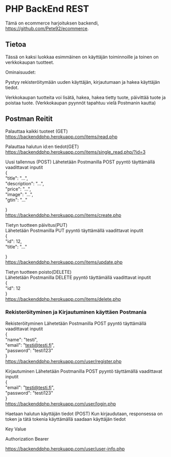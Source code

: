 # PHP BackEnd REST

Tämä on ecommerce harjoituksen backendi, https://github.com/Pete92/ecommerce.

## Tietoa

Tässä on kaksi luokkaa esimmäinen on käyttäjän toiminnoille ja toinen on verkkokaupan tuotteet.

Ominaisuudet:

Pystyy rekisteröitymään uuden käyttäjän, kirjautumaan ja hakea käyttäjän tiedot.

Verkkokaupan tuotteita voi lisätä, hakea, hakea tietty tuote, päivittää tuote ja poistaa tuote. (Verkkokaupan pyynnöt tapahtuu vielä Postmanin kautta)

## Postman Reitit

Palauttaa kaikki tuoteet (GET)
https://backenddphp.herokuapp.com/items/read.php

Palauttaa halutun id:en tiedot(GET)
https://backenddphp.herokuapp.com/items/single_read.php/?id=3

Uusi tallennus (POST)
Lähetetään Postmanilla POST pyyntö täyttämällä vaadittavat inputit\
{\
"title": "...",\
"description": "...",\
"price": "...",\
"image": "...",\
"gtin": "..."

}\
https://backenddphp.herokuapp.com/items/create.php

Tietyn tuotteen päivitus(PUT)\
Lähetetään Postmanilla PUT pyyntö täyttämällä vaadittavat inputit\
{\
"id": 12,\
"title": "..."

}\
https://backenddphp.herokuapp.com/items/update.php


Tietyn tuotteen poisto(DELETE)\
Lähetetään Postmanilla DELETE pyyntö täyttämällä vaadittavat inputit\
{\
"id": 12\
}\
https://backenddphp.herokuapp.com/items/delete.php


### Rekisteröityminen ja Kirjautuminen käyttäen Postmania

Rekisteröityminen Lähetetään Postmanilla POST pyyntö täyttämällä vaadittavat inputit\
{\
"name": "testi",\
"email": "testi@testi.fi",\
"password": "testi123"\
}\
https://backenddphp.herokuapp.com/user/register.php

Kirjautuminen
Lähetetään Postmanilla POST pyyntö täyttämällä vaadittavat inputit\
{\
"email": "testi@testi.fi",\
"password": "testi123"\
}\
https://backenddphp.herokuapp.com/user/login.php

Haetaan halutun käyttäjän tiedot (POST)
Kun kirjaudutaan, responsessa on token ja tätä tokenia käyttämällä saadaan käyttäjän tiedot

Key Value

Authorization Bearer

https://backenddphp.herokuapp.com/user/user-info.php
